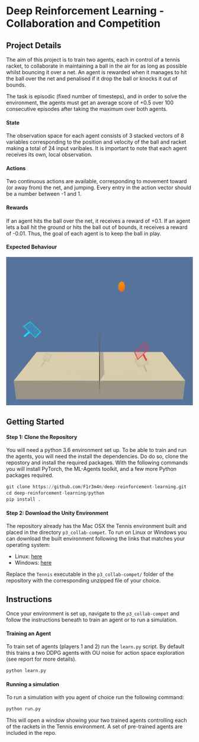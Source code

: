 

# Deep Reinforcement Learning - Collaboration and Competition


## Project Details

The aim of this project is to train two agents, each in control of a tennis racket, to collaborate in maintaining a ball in the air for as long as possible whilst bouncing it over a net. An agent is rewarded when it manages to hit the ball over the net and penalised if it drop the ball or knocks it out of bounds. 

The task is episodic (fixed number of timesteps), and in order to solve the environment, the agents must get an average score of +0.5 over 100 consecutive episodes after taking the maximum over both agents.


#### State 

The observation space for each agent consists of 3 stacked vectors of 8 variables corresponding to the position and velocity of the ball and racket making a total of 24 input varibales. It is important to note that each agent receives its own, local observation.  


#### Actions

Two continuous actions are available, corresponding to movement toward (or away from) the net, and jumping. Every entry in the action vector should be a number between -1 and 1.


#### Rewards

If an agent hits the ball over the net, it receives a reward of +0.1. If an agent lets a ball hit the ground or hits the ball out of bounds, it receives a reward of -0.01.  Thus, the goal of each agent is to keep the ball in play.


#### Expected Behaviour

<img src="images/tennis.gif" width="800" height="400" />



## Getting Started


#### Step 1: Clone the Repository

You will need a python 3.6 environment set up. To be able to train and run the agents, you will need the install the dependencies. Do do so, clone the repostory and install the required packages. With the following commands you will install PyTorch, the ML-Agents toolkit, and a few more Python packages required.

```python
git clone https://github.com/F1r3m4n/deep-reinforcement-learning.git
cd deep-reinforcement-learning/python
pip install .
```


#### Step 2: Download the Unity Environment

The repository already has the Mac OSX the Tennis environment built and placed in the directory `p3_collab-compet`. To run on Linux or Windows you can download the built environment following the links that matches your operating system:

* Linux: [here](https://s3-us-west-1.amazonaws.com/udacity-drlnd/P3/Tennis/Tennis_Linux.zip)
* Windows: [here](https://s3-us-west-1.amazonaws.com/udacity-drlnd/P3/Tennis/Tennis_Windows_x86_64.zip)


Replace the `Tennis` executable in the `p3_collab-compet/` folder of the repository with the corresponding unzipped file of your choice.


## Instructions

Once your environment is set up, navigate to the `p3_collab-compet` and follow the instructions beneath to train an agent or to run a simulation. 

#### Training an Agent

To train set of agents (players 1 and 2) run the `learn.py` script. By default this trains a two DDPG agents with OU noise for action space exploration (see report for more details). 

```python
python learn.py 
```

#### Running a simulation

To run a simulation with you agent of choice run the following command:

```python
python run.py 
```

This will open a window showing your two trained agents controlling each of the rackets in the Tennis environment. A set of pre-trained agents are included in the repo.


